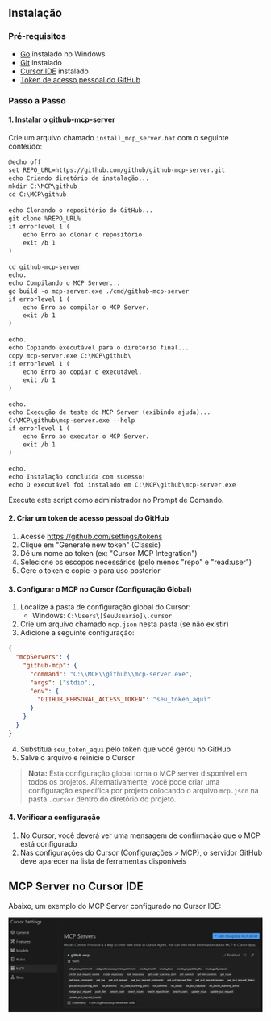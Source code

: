 ## Instalação

### Pré-requisitos

- [Go](https://go.dev/dl/) instalado no Windows
- [Git](https://git-scm.com/download/win) instalado
- [Cursor IDE](https://cursor.sh/) instalado
- [Token de acesso pessoal do GitHub](https://github.com/settings/tokens)

### Passo a Passo

#### 1. Instalar o github-mcp-server

Crie um arquivo chamado `install_mcp_server.bat` com o seguinte conteúdo:

```batch
@echo off
set REPO_URL=https://github.com/github/github-mcp-server.git
echo Criando diretório de instalação...
mkdir C:\MCP\github
cd C:\MCP\github

echo Clonando o repositório do GitHub...
git clone %REPO_URL%
if errorlevel 1 (
    echo Erro ao clonar o repositório.
    exit /b 1
)

cd github-mcp-server
echo.
echo Compilando o MCP Server...
go build -o mcp-server.exe ./cmd/github-mcp-server
if errorlevel 1 (
    echo Erro ao compilar o MCP Server.
    exit /b 1
)

echo.
echo Copiando executável para o diretório final...
copy mcp-server.exe C:\MCP\github\
if errorlevel 1 (
    echo Erro ao copiar o executável.
    exit /b 1
)

echo.
echo Execução de teste do MCP Server (exibindo ajuda)...
C:\MCP\github\mcp-server.exe --help
if errorlevel 1 (
    echo Erro ao executar o MCP Server.
    exit /b 1
)

echo.
echo Instalação concluída com sucesso!
echo O executável foi instalado em C:\MCP\github\mcp-server.exe
```

Execute este script como administrador no Prompt de Comando.

#### 2. Criar um token de acesso pessoal do GitHub

1. Acesse https://github.com/settings/tokens
2. Clique em "Generate new token" (Classic)
3. Dê um nome ao token (ex: "Cursor MCP Integration")
4. Selecione os escopos necessários (pelo menos "repo" e "read:user")
5. Gere o token e copie-o para uso posterior

#### 3. Configurar o MCP no Cursor (Configuração Global)

1. Localize a pasta de configuração global do Cursor:
   - Windows: `C:\Users\[SeuUsuario]\.cursor`
2. Crie um arquivo chamado `mcp.json` nesta pasta (se não existir)
3. Adicione a seguinte configuração:

```json
{
  "mcpServers": {
    "github-mcp": {
      "command": "C:\\MCP\\github\\mcp-server.exe",
      "args": ["stdio"],
      "env": {
        "GITHUB_PERSONAL_ACCESS_TOKEN": "seu_token_aqui"
      }
    }
  }
}
```

4. Substitua `seu_token_aqui` pelo token que você gerou no GitHub
5. Salve o arquivo e reinicie o Cursor

> **Nota:** Esta configuração global torna o MCP server disponível em todos os projetos. Alternativamente, você pode criar uma configuração específica por projeto colocando o arquivo `mcp.json` na pasta `.cursor` dentro do diretório do projeto.

#### 4. Verificar a configuração

1. No Cursor, você deverá ver uma mensagem de confirmação que o MCP está configurado
2. Nas configurações do Cursor (Configurações > MCP), o servidor GitHub deve aparecer na lista de ferramentas disponíveis

## MCP Server no Cursor IDE

Abaixo, um exemplo do MCP Server configurado no Cursor IDE:

![MCP Server funcionando no Cursor](images/mcp-cursor-demo.png) 